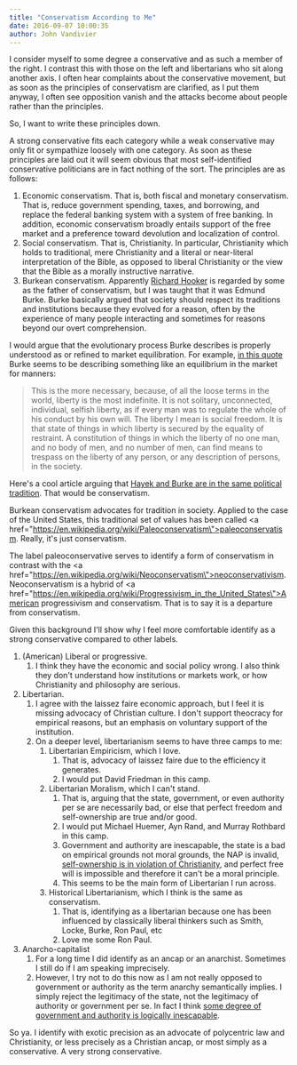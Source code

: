 ```yaml
---
title: "Conservatism According to Me"
date: 2016-09-07 10:00:35
author: John Vandivier
---
```




I consider myself to some degree a conservative and as such a member of the right. I contrast this with those on the left and libertarians who sit along another axis. I often hear complaints about the conservative movement, but as soon as the principles of conservatism are clarified, as I put them anyway, I often see opposition vanish and the attacks become about people rather than the principles.

So, I want to write these principles down.

A strong conservative fits each category while a weak conservative may only fit or sympathize loosely with one category. As soon as these principles are laid out it will seem obvious that most self-identified conservative politicians are in fact nothing of the sort. The principles are as follows:
<ol>
 	<li>Economic conservatism. That is, both fiscal and monetary conservatism. That is, reduce government spending, taxes, and borrowing, and replace the federal banking system with a system of free banking. In addition, economic conservatism broadly entails support of the free market and a preference toward devolution and localization of control.</li>
 	<li>Social conservatism. That is, Christianity. In particular, Christianity which holds to traditional, mere Christianity and a literal or near-literal interpretation of the Bible, as opposed to liberal Christianity or the view that the Bible as a morally instructive narrative.</li>
 	<li>Burkean conservatism. Apparently <a href=\"https://en.wikipedia.org/wiki/Conservatism#Development_of_Western_conservatism\">Richard Hooker</a> is regarded by some as the father of conservatism, but I was taught that it was Edmund Burke. Burke basically argued that society should respect its traditions and institutions because they evolved for a reason, often by the experience of many people interacting and sometimes for reasons beyond our overt comprehension.</li>
</ol>
I would argue that the evolutionary process Burke describes is properly understood as or refined to market equilibration. For example, <a href=\"http://oll.libertyfund.org/quotes/473\">in this quote</a> Burke seems to be describing something like an equilibrium in the market for manners:
<blockquote>This is the more necessary, because, of all the loose terms in the world, liberty is the most indefinite. It is not solitary, unconnected, individual, selfish liberty, as if every man was to regulate the whole of his conduct by his own will. The liberty I mean is social freedom. It is that state of things in which liberty is secured by the equality of restraint. A constitution of things in which the liberty of no one man, and no body of men, and no number of men, can find means to trespass on the liberty of any person, or any description of persons, in the society.</blockquote>
Here's a cool article arguing that <a href=\"http://www.nhinet.org/raeder.htm\">Hayek and Burke are in the same political tradition</a>. That would be conservatism.

Burkean conservatism advocates for tradition in society. Applied to the case of the United States, this traditional set of values has been called <a href=\"https://en.wikipedia.org/wiki/Paleoconservatism\">paleoconservatism</a>. Really, it's just conservatism.

The label paleoconservative serves to identify a form of conservatism in contrast with the <a href=\"https://en.wikipedia.org/wiki/Neoconservatism\">neoconservativism</a>. Neoconservatism is a hybrid of <a href=\"https://en.wikipedia.org/wiki/Progressivism_in_the_United_States\">American progressivism</a> and conservatism. That is to say it is a departure from conservatism.

Given this background I'll show why I feel more comfortable identify as a strong conservative compared to other labels.
<ol>
 	<li>(American) Liberal or progressive.
<ol>
 	<li>I think they have the economic and social policy wrong. I also think they don't understand how institutions or markets work, or how Christianity and philosophy are serious.</li>
</ol>
</li>
 	<li>Libertarian.
<ol>
 	<li>I agree with the laissez faire economic approach, but I feel it is missing advocacy of Christian culture. I don't support theocracy for empirical reasons, but an emphasis on voluntary support of the institution.</li>
 	<li>On a deeper level, libertarianism seems to have three camps to me:
<ol>
 	<li>Libertarian Empiricism, which I love.
<ol>
 	<li>That is, advocacy of laissez faire due to the efficiency it generates.</li>
 	<li>I would put David Friedman in this camp.</li>
</ol>
</li>
 	<li>Libertarian Moralism, which I can't stand.
<ol>
 	<li>That is, arguing that the state, government, or even authority per se are necessarily bad, or else that perfect freedom and self-ownership are true and/or good.</li>
 	<li>I would put Michael Huemer, Ayn Rand, and Murray Rothbard in this camp.</li>
 	<li>Government and authority are inescapable, the state is a bad on empirical grounds not moral grounds, the NAP is invalid, <a href=\"http://biblehub.com/galatians/2-20.htm\">self-ownership is in violation of Christianity</a>, and perfect free will is impossible and therefore it can't be a moral principle.</li>
 	<li>This seems to be the main form of Libertarian I run across.</li>
</ol>
</li>
 	<li>Historical Libertarianism, which I think is the same as conservatism.
<ol>
 	<li>That is, identifying as a libertarian because one has been influenced by classically liberal thinkers such as Smith, Locke, Burke, Ron Paul, etc</li>
 	<li>Love me some Ron Paul.</li>
</ol>
</li>
</ol>
</li>
</ol>
</li>
 	<li>Anarcho-capitalist
<ol>
 	<li>For a long time I did identify as an ancap or an anarchist. Sometimes I still do if I am speaking imprecisely.</li>
 	<li>However, I try not to do this now as I am not really opposed to government or authority as the term anarchy semantically implies. I simply reject the legitimacy of the state, not the legitimacy of authority or government per se. In fact I think <a href=\"http://www.afterecon.com/economics-and-finance/ancap-thoughts/\">some degree of government and authority is logically inescapable</a>.</li>
</ol>
</li>
</ol>
So ya. I identify with exotic precision as an advocate of polycentric law and Christianity, or less precisely as a Christian ancap, or most simply as a conservative. A very strong conservative.